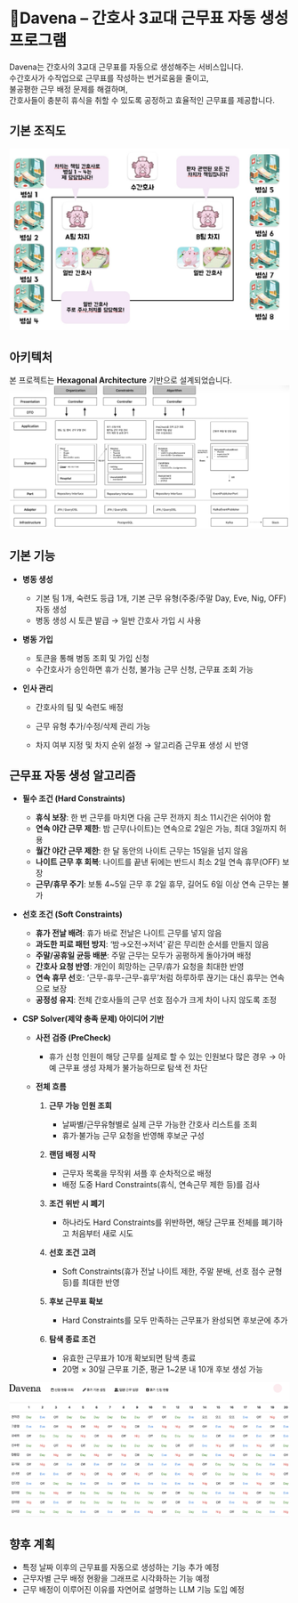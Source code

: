 
# 💉Davena – 간호사 3교대 근무표 자동 생성 프로그램<br/>


Davena는 간호사의 3교대 근무표를 자동으로 생성해주는 서비스입니다.<br/>
수간호사가 수작업으로 근무표를 작성하는 번거로움을 줄이고, <br/>
불공평한 근무 배정 문제를 해결하며, <br/>
간호사들이 충분히 휴식을 취할 수 있도록 공정하고 효율적인 근무표를 제공합니다.<br/>

## 기본 조직도


![간호사 조직도](src/main/resources/images/30.jpg)

## 아키텍처


본 프로젝트는 **Hexagonal Architecture** 기반으로 설계되었습니다.
![아키텍처](src/main/resources/images/architecture.jpg)


## 기본 기능



- **병동 생성**

  - 기본 팀 1개, 숙련도 등급 1개, 기본 근무 유형(주중/주말 Day, Eve, Nig, OFF) 자동 생성
  - 병동 생성 시 토큰 발급 → 일반 간호사 가입 시 사용


- **병동 가입**
  - 토큰을 통해 병동 조회 및 가입 신청
  - 수간호사가 승인하면 휴가 신청, 불가능 근무 신청, 근무표 조회 가능



- **인사 관리**

  - 간호사의 팀 및 숙련도 배정
  - 근무 유형 추가/수정/삭제 관리 가능

  - 차지 여부 지정 및 차지 순위 설정 → 알고리즘 근무표 생성 시 반영

## 근무표 자동 생성 알고리즘



- **필수 조건 (Hard Constraints)**
    - **휴식 보장**: 한 번 근무를 마치면 다음 근무 전까지 최소 11시간은 쉬어야 함
    - **연속 야간 근무 제한**: 밤 근무(나이트)는 연속으로 2일은 가능, 최대 3일까지 허용
    - **월간 야간 근무 제한**: 한 달 동안의 나이트 근무는 15일을 넘지 않음
    - **나이트 근무 후 회복**: 나이트를 끝낸 뒤에는 반드시 최소 2일 연속 휴무(OFF) 보장
    - **근무/휴무 주기**: 보통 4~5일 근무 후 2일 휴무, 길어도 6일 이상 연속 근무는 불가


- **선호 조건 (Soft Constraints)**
    - **휴가 전날 배려**: 휴가 바로 전날은 나이트 근무를 넣지 않음
    - **과도한 피로 패턴 방지**: ‘밤→오전→저녁’ 같은 무리한 순서를 만들지 않음
    - **주말/공휴일 균등 배분**: 주말 근무는 모두가 공평하게 돌아가며 배정
    - **간호사 요청 반영**: 개인이 희망하는 근무/휴가 요청을 최대한 반영
    - **연속 휴무 선**호: ‘근무-휴무-근무-휴무’처럼 하루하루 끊기는 대신 휴무는 연속으로 보장
    - **공정성 유지**: 전체 간호사들의 근무 선호 점수가 크게 차이 나지 않도록 조정


- **CSP Solver(제약 충족 문제) 아이디어 기반**
    - **사전 검증 (PreCheck)**
        - 휴가 신청 인원이 해당 근무를 실제로 할 수 있는 인원보다 많은 경우 → 아예 근무표 생성 자체가 불가능하므로 탐색 전 차단

  - **전체 흐름**
    1. **근무 가능 인원 조회**
        - 날짜별/근무유형별로 실제 근무 가능한 간호사 리스트를 조회
        - 휴가·불가능 근무 요청을 반영해 후보군 구성

    2. **랜덤 배정 시작**
        - 근무자 목록을 무작위 셔플 후 순차적으로 배정
        - 배정 도중 Hard Constraints(휴식, 연속근무 제한 등)를 검사

    3. **조건 위반 시 폐기**
        - 하나라도 Hard Constraints를 위반하면, 해당 근무표 전체를 폐기하고 처음부터 새로 시도

    4. **선호 조건 고려**
        - Soft Constraints(휴가 전날 나이트 제한, 주말 분배, 선호 점수 균형 등)를 최대한 반영

    5. **후보 근무표 확보**
        - Hard Constraints를 모두 만족하는 근무표가 완성되면 후보군에 추가

    6. **탐색 종료 조건**
        - 유효한 근무표가 10개 확보되면 탐색 종료
        - 20명 × 30일 근무표 기준, 평균 1~2분 내 10개 후보 생성 가능  

![간호사 조직도](src/main/resources/images/31.jpg)

## 향후 계획


- 특정 날짜 이후의 근무표를 자동으로 생성하는 기능 추가 예정
- 근무자별 근무 배정 현황을 그래프로 시각화하는 기능 예정
- 근무 배정이 이루어진 이유를 자연어로 설명하는 LLM 기능 도입 예정



